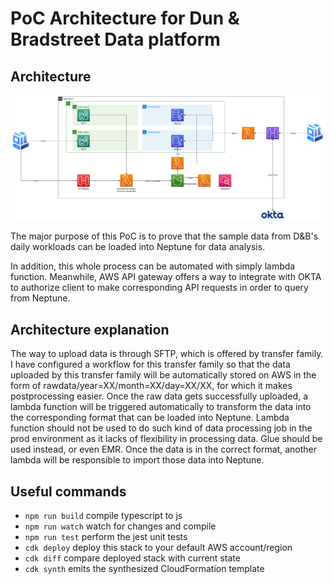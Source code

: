 # PoC Architecture for Dun & Bradstreet Data platform

## Architecture

![Architecture overview](assets/dnbradstreetPOC.png)

The major purpose of this PoC is to prove that the sample data from D&B's daily workloads can be loaded into Neptune for data analysis.

In addition, this whole process can be automated with simply lambda function. Meanwhile, AWS API gateway offers a way to integrate with OKTA to authorize client to make corresponding API requests in order to query from Neptune.

## Architecture explanation

The way to upload data is through SFTP, which is offered by transfer family. I have configured a workflow for this transfer family so that the data uploaded by this transfer family will be automatically stored on AWS in the form of rawdata/year=XX/month=XX/day=XX/XX, for which it makes postprocessing easier. Once the raw data gets successfully uploaded, a lambda function will be triggered automatically to transform the data into the corresponding format that can be loaded into Neptune. Lambda function should not be used to do such kind of data processing job in the prod environment as it lacks of flexibility in processing data. Glue should be used instead, or even EMR. Once the data is in the correct format, another lambda will be responsible to import those data into Neptune.


## Useful commands

 * `npm run build`   compile typescript to js
 * `npm run watch`   watch for changes and compile
 * `npm run test`    perform the jest unit tests
 * `cdk deploy`      deploy this stack to your default AWS account/region
 * `cdk diff`        compare deployed stack with current state
 * `cdk synth`       emits the synthesized CloudFormation template
